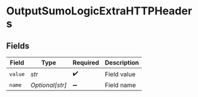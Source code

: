 # OutputSumoLogicExtraHTTPHeaders


## Fields

| Field              | Type               | Required           | Description        |
| ------------------ | ------------------ | ------------------ | ------------------ |
| `value`            | *str*              | :heavy_check_mark: | Field value        |
| `name`             | *Optional[str]*    | :heavy_minus_sign: | Field name         |